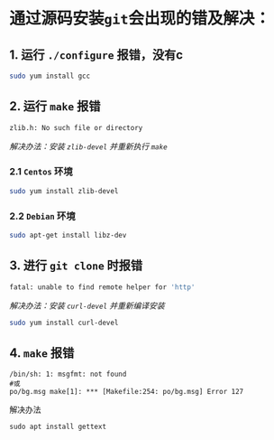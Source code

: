 # 通过源码安装`git`会出现的错及解决：

## 1. 运行 `./configure` 报错，没有c

```bash
sudo yum install gcc
```

## 2. 运行 `make` 报错

```bash
zlib.h: No such file or directory
```

_解决办法：安装 `zlib-devel` 并重新执行 `make`_

### 2.1 `Centos` 环境

```bash
sudo yum install zlib-devel
```

### 2.2 `Debian` 环境

```bash
sudo apt-get install libz-dev
```

## 3. 进行 `git clone` 时报错

```bash
fatal: unable to find remote helper for 'http'
```

_解决办法：安装 `curl-devel` 并重新编译安装_

```bash
sudo yum install curl-devel
```

## 4. `make` 报错

```shell
/bin/sh: 1: msgfmt: not found
#或
po/bg.msg make[1]: *** [Makefile:254: po/bg.msg] Error 127
```

解决办法

```shell
sudo apt install gettext
```
